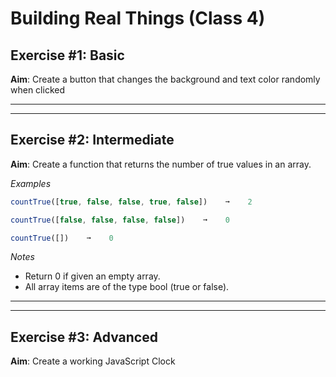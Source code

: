# Building Real Things (Class 4)

## Exercise #1: Basic

**Aim**: Create a button that changes the background and text color randomly when clicked

---

---

## Exercise #2: Intermediate

**Aim**: Create a function that returns the number of true values in an array.

_Examples_

```js
countTrue([true, false, false, true, false])    ➞    2

countTrue([false, false, false, false])    ➞    0

countTrue([])    ➞    0
```

_Notes_

- Return 0 if given an empty array.
- All array items are of the type bool (true or false).

---

---

## Exercise #3: Advanced

**Aim**: Create a working JavaScript Clock
